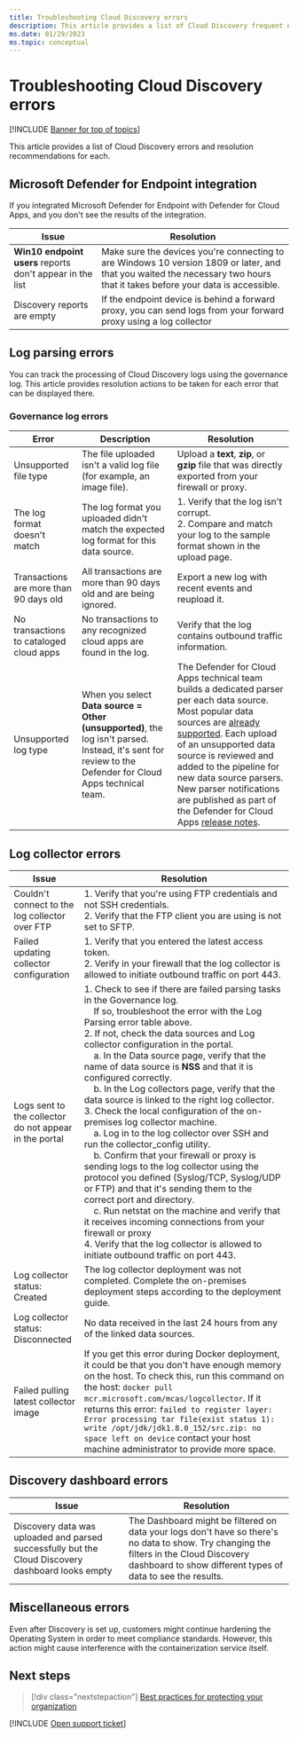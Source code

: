 ```yaml
---
title: Troubleshooting Cloud Discovery errors 
description: This article provides a list of Cloud Discovery frequent errors and resolution recommendations for each.
ms.date: 01/29/2023
ms.topic: conceptual
---
```

# Troubleshooting Cloud Discovery errors

[!INCLUDE [Banner for top of topics](includes/banner.md)]

This article provides a list of Cloud Discovery errors and resolution recommendations for each.

## Microsoft Defender for Endpoint integration

If you integrated Microsoft Defender for Endpoint with Defender for Cloud Apps, and you don't see the results of the integration.

|Issue|Resolution|
|----|----|
|**Win10 endpoint users** reports don't appear in the list|Make sure the devices you're connecting to are Windows 10 version 1809 or later, and that you waited the necessary two hours that it takes before your data is accessible.|
|Discovery reports are empty|If the endpoint device is behind a forward proxy, you can send logs from your forward proxy using a log collector|

## Log parsing errors

You can track the processing of Cloud Discovery logs using the governance log. This article provides resolution actions to be taken for each error that can be displayed there.

### Governance log errors

|Error|Description|Resolution|
|----|----|----|
|Unsupported file type|The file uploaded isn't a valid log file (for example, an image file).|Upload a **text**, **zip**, or **gzip** file that was directly exported from your firewall or proxy.|
|The log format doesn't match|The log format you uploaded didn't match the expected log format for this data source.|1. Verify that the log isn't corrupt. <br /> 2. Compare and match your log to the sample format shown in the upload page.|
|Transactions are more than 90 days old|All transactions are more than 90 days old and are being ignored.|Export a new log with recent events and reupload it.|
|No transactions to cataloged cloud apps|No transactions to any recognized cloud apps are found in the log.|Verify that the log contains outbound traffic information.|
|Unsupported log type|When you select **Data source = Other (unsupported)**, the log isn't parsed. Instead, it's sent for review to the Defender for Cloud Apps technical team.|The Defender for Cloud Apps technical team builds a dedicated parser per each data source. Most popular data sources are [already supported](set-up-cloud-discovery.md). Each upload of an unsupported data source is reviewed and added to the pipeline for new data source parsers. New parser notifications are published as part of the Defender for Cloud Apps [release notes](release-notes.md).|

## Log collector errors

|Issue|Resolution|
|----|----|
|Couldn't connect to the log collector over FTP| 1. Verify that you're using FTP credentials and not SSH credentials. <br />2. Verify that the FTP client you are using is not set to SFTP.  |
|Failed updating collector configuration | 1. Verify that you entered the latest access token. <br />2. Verify in your firewall that the log collector is allowed to initiate outbound traffic on port 443.|
|Logs sent to the collector do not appear in the portal | 1.  Check to see if there are failed parsing tasks in the Governance log.  <br />  &nbsp;&nbsp;&nbsp;&nbsp;If so, troubleshoot the error with the Log Parsing error table above.<br /> 2. If not, check the data sources and Log collector configuration in the portal. <br /> &nbsp;&nbsp;&nbsp;&nbsp;a. In the Data source page, verify that the name of data source is **NSS** and that it is configured correctly. <br />&nbsp;&nbsp;&nbsp;&nbsp;b. In the Log collectors page, verify that the data source is linked to the right log collector. <br /> 3. Check the local configuration of the on-premises log collector machine.  <br />&nbsp;&nbsp;&nbsp;&nbsp;a. Log in to the log collector over SSH and run the collector_config utility.<br/>&nbsp;&nbsp;&nbsp;&nbsp;b. Confirm that your firewall or proxy is sending logs to the log collector using the protocol you defined (Syslog/TCP, Syslog/UDP or FTP) and that it's sending them to the correct port and directory.<br /> &nbsp;&nbsp;&nbsp;&nbsp;c. Run netstat on the machine and verify that it receives incoming connections from your firewall or proxy <br /> 4.   Verify that the log collector is allowed to initiate outbound traffic on port 443. |
|Log collector status: Created | The log collector deployment was not completed. Complete the on-premises deployment steps according to the deployment guide.|
|Log collector status: Disconnected | No data received in the last 24 hours from any of the linked data sources. |
|Failed pulling latest collector image| If you get this error during Docker deployment, it could be that you don't have enough memory on the host. To check this, run this command on the host: `docker pull mcr.microsoft.com/mcas/logcollector`. If it returns this error: `failed to register layer: Error processing tar file(exist status 1): write /opt/jdk/jdk1.8.0_152/src.zip: no space left on device` contact your host machine administrator to provide more space.|

## Discovery dashboard errors

|Issue|Resolution|
|----|----|
|Discovery data was uploaded and parsed successfully but the Cloud Discovery dashboard looks empty|The Dashboard might be filtered on data your logs don't have so there's no data to show. Try changing the filters in the Cloud Discovery dashboard to show different types of data to see the results.|

## Miscellaneous errors

Even after Discovery is set up, customers might continue hardening the Operating System in order to meet compliance standards. However, this action might cause interference with the containerization service itself. <!--….. and anything else to add?-->

## Next steps

> [!div class="nextstepaction"]
> [Best practices for protecting your organization](best-practices.md)

[!INCLUDE [Open support ticket](includes/support.md)]
